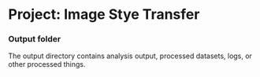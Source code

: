 # Project: Image Stye Transfer

### Output folder

The output directory contains analysis output, processed datasets, logs, or other processed things.

